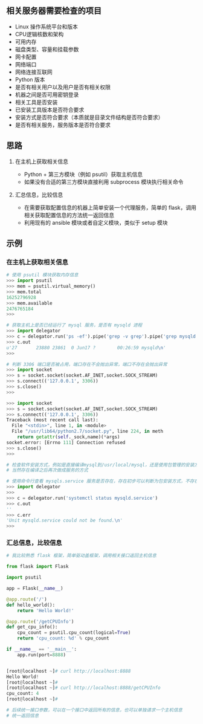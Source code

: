 ## 相关服务器需要检查的项目

* Linux 操作系统平台和版本
* CPU逻辑核数和架构
* 可用内存
* 磁盘类型、容量和挂载参数
* 网卡配置
* 网络端口
* 网络连接互联网
* Python 版本
* 是否有相关用户以及用户是否有相关权限
* 机器之间是否可用密钥登录
* 相关工具是否安装
* 已安装工具版本是否符合要求
* 安装方式是否符合要求（本质就是目录文件结构是否符合要求）
* 是否有相关服务，服务版本是否符合要求

## 思路

1. 在主机上获取相关信息
	* Python + 第三方模块（例如 psutil）获取主机信息
	* 如果没有合适的第三方模块直接利用 subprocess 模块执行相关命令

2. 汇总信息，比较信息
	* 在需要获取配置信息的机器上简单安装一个代理服务，简单的 flask，调用相关获取配置信息的方法统一返回信息
	* 利用现有的 ansible 模块或者自定义模块，类似于 setup 模块

## 示例

### 在主机上获取相关信息

```python
# 使用 psutil 模块获取内存信息
>>> import psutil
>>> mem = psutil.virtual_memory()
>>> mem.total
16252796928
>>> mem.available 
2476765184
>>> 

# 获取主机上是否已经运行了 mysql 服务，是否有 mysqld 进程
>>> import delegator
>>> c = delegator.run('ps -ef').pipe('grep -v grep').pipe('grep mysqld')
>>> c.out
u'27       23880 23861  0 Jun17 ?        00:26:59 mysqld\n'
>>> 

# 判断 3306 端口是否被占用，端口存在不会抛出异常，端口不存在会抛出异常
>>> import socket
>>> s = socket.socket(socket.AF_INET,socket.SOCK_STREAM)
>>> s.connect(('127.0.0.1', 3306))
>>> s.close()
>>> 

>>> import socket
>>> s = socket.socket(socket.AF_INET,socket.SOCK_STREAM)
>>> s.connect(('127.0.0.1', 3306))
Traceback (most recent call last):
  File "<stdin>", line 1, in <module>
  File "/usr/lib64/python2.7/socket.py", line 224, in meth
    return getattr(self._sock,name)(*args)
socket.error: [Errno 111] Connection refused
>>> s.close()
>>> 

# 检查软件安装方式，例如是直接编译mysql到/usr/local/mysql，还是使用包管理的安装方式
# 当然存在编译之后再次做成服务的方式

# 使用命令行查看 mysqls.service 服务是否存在，存在初步可以判断为包安装方式，不存在初步判断为编译安装方式
>>> import delegator
>>> 
>>> c = delegator.run('systemctl status mysqld.service')
>>> c.out
''
>>> c.err
'Unit mysqld.service could not be found.\n'
>>> 

```

### 汇总信息，比较信息

```python
# 我比较熟悉 flask 框架，简单驱动盖框架，调用相关接口返回主机信息

from flask import Flask

import psutil

app = Flask(__name__)

@app.route('/')
def hello_world():
    return 'Hello World!'

@app.route('/getCPUInfo')
def get_cpu_info():
    cpu_count = psutil.cpu_count(logical=True)
    return 'cpu_count: %d' % cpu_count

if __name__ == '__main__':
    app.run(port=8888)


[root@localhost ~]# curl http://localhost:8888
Hello World!
[root@localhost ~]# 
[root@localhost ~]# curl http://localhost:8888/getCPUInfo
cpu_count: 4
[root@localhost ~]# 

# 后续统一接口参数，可以在一个接口中返回所有的信息，也可以单独请求一个主机信息
# 统一返回信息


```
